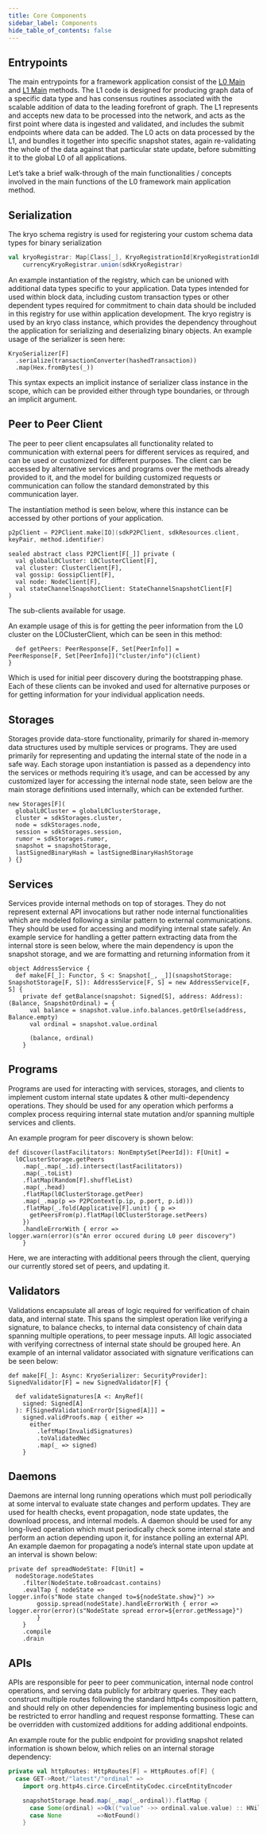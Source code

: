 ```yaml
---
title: Core Components
sidebar_label: Components
hide_table_of_contents: false
---
```


<intro-end />

## Entrypoints
The main entrypoints for a framework application consist of the [L0 Main](https://github.com/Constellation-Labs/tessellation/blob/develop/modules/currency-l0/src/main/scala/org/tessellation/currency/l0/Main.scala) and [L1 Main](https://github.com/Constellation-Labs/tessellation/blob/develop/modules/currency-l1/src/main/scala/org/tessellation/currency/l1/Main.scala) methods. The L1 code is designed for producing graph data of a specific data type and has consensus routines associated with the scalable addition of data to the leading forefront of graph. The L1 represents and accepts new data to be processed into the network, and acts as the first point where data is ingested and validated, and includes the submit endpoints where data can be added. The L0 acts on data processed by the L1, and bundles it together into specific snapshot states, again re-validating the whole of the data against that particular state update, before submitting it to the global L0 of all applications.

Let’s take a brief walk-through of the main functionalities / concepts involved in the main functions of the L0 framework main application method.

## Serialization

The kryo schema registry is used for registering your custom schema data types for binary serialization

```scala
val kryoRegistrar: Map[Class[_], KryoRegistrationId[KryoRegistrationIdRange]] =
    currencyKryoRegistrar.union(sdkKryoRegistrar)
```

An example instantiation of the registry, which can be unioned with additional data types specific to your application. Data types intended for used within block data, including custom transaction types or other dependent types required for commitment to chain data should be included in this registry for use within application development. The kryo registry is used by an kryo class instance, which provides the dependency throughout the application for serializing and deserializing binary objects. An example usage of the serializer is seen here:

```
KryoSerializer[F]
  .serialize(transactionConverter(hashedTransaction))
  .map(Hex.fromBytes(_))
```

This syntax expects an implicit instance of serializer class instance in the scope, which can be provided either through type boundaries, or through an implicit argument.

## Peer to Peer Client

The peer to peer client encapsulates all functionality related to communication with external peers for different services as required, and can be used or customized for different purposes. The client can be accessed by alternative services and programs over the methods already provided to it, and the model for building customized requests or communication can follow the standard demonstrated by this communication layer.

The instantiation method is seen below, where this instance can be accessed by other portions of your application.

```scala
p2pClient = P2PClient.make[IO](sdkP2PClient, sdkResources.client, 
keyPair, method.identifier)
```

```
sealed abstract class P2PClient[F[_]] private (
  val globalL0Cluster: L0ClusterClient[F],
  val cluster: ClusterClient[F],
  val gossip: GossipClient[F],
  val node: NodeClient[F],
  val stateChannelSnapshotClient: StateChannelSnapshotClient[F]
)
```

The sub-clients available for usage.

An example usage of this is for getting the peer information from the L0 cluster on the L0ClusterClient, which can be seen in this method: 

```
  def getPeers: PeerResponse[F, Set[PeerInfo]] =
PeerResponse[F, Set[PeerInfo]]("cluster/info")(client)
}
```

Which is used for initial peer discovery during the bootstrapping phase. Each of these clients can be invoked and used for alternative purposes or for getting information for your individual application needs.

## Storages

Storages provide data-store functionality, primarily for shared in-memory data structures used by multiple services or programs. They are used primarily for representing and updating the internal state of the node in a safe way. Each storage upon instantiation is passed as a dependency into the services or methods requiring it’s usage, and can be accessed by any customized layer for accessing the internal node state, seen below are the main storage definitions used internally, which can be extended further.

```
new Storages[F](
  globalL0Cluster = globalL0ClusterStorage,
  cluster = sdkStorages.cluster,
  node = sdkStorages.node,
  session = sdkStorages.session,
  rumor = sdkStorages.rumor,
  snapshot = snapshotStorage,
  lastSignedBinaryHash = lastSignedBinaryHashStorage
) {}
```

## Services

Services provide internal methods on top of storages. They do not represent external API invocations but rather node internal functionalities which are modeled following a similar pattern to external communications. They should be used for accessing and modifying internal state safely. An example service for handling a getter pattern extracting data from the internal store is seen below, where the main dependency is upon the snapshot storage, and we are formatting and returning information from it

```
object AddressService {
  def make[F[_]: Functor, S <: Snapshot[_, _]](snapshotStorage: SnapshotStorage[F, S]): AddressService[F, S] = new AddressService[F, S] {
    private def getBalance(snapshot: Signed[S], address: Address): (Balance, SnapshotOrdinal) = {
      val balance = snapshot.value.info.balances.getOrElse(address, Balance.empty)
      val ordinal = snapshot.value.ordinal

      (balance, ordinal)
    }
```

## Programs

Programs are used for interacting with services, storages, and clients to implement custom internal state updates & other multi-dependency operations. They should be used for any operation which performs a complex process requiring internal state mutation and/or spanning multiple services and clients. 

An example program for peer discovery is shown below: 

```
def discover(lastFacilitators: NonEmptySet[PeerId]): F[Unit] =
  l0ClusterStorage.getPeers
    .map(_.map(_.id).intersect(lastFacilitators))
    .map(_.toList)
    .flatMap(Random[F].shuffleList)
    .map(_.head)
    .flatMap(l0ClusterStorage.getPeer)
    .map(_.map(p => P2PContext(p.ip, p.port, p.id)))
    .flatMap(_.fold(Applicative[F].unit) { p =>
      getPeersFrom(p).flatMap(l0ClusterStorage.setPeers)
    })
    .handleErrorWith { error =>
logger.warn(error)(s"An error occured during L0 peer discovery")
    }

```

Here, we are interacting with additional peers through the client, querying our currently stored set of peers, and updating it. 

## Validators

Validations encapsulate all areas of logic required for verification of chain data, and internal state. This spans the simplest operation like verifying a signature, to balance checks, to internal data consistency of chain data spanning multiple operations, to peer message inputs. All logic associated with verifying correctness of internal state should be grouped here. An example of an internal validator associated with signature verifications can be seen below: 

```
def make[F[_]: Async: KryoSerializer: SecurityProvider]: SignedValidator[F] = new SignedValidator[F] {

  def validateSignatures[A <: AnyRef](
    signed: Signed[A]
  ): F[SignedValidationErrorOr[Signed[A]]] =
    signed.validProofs.map { either =>
      either
        .leftMap(InvalidSignatures)
        .toValidatedNec
        .map(_ => signed)
    }
```

## Daemons

Daemons are internal long running operations which must poll periodically at some interval to evaluate state changes and perform updates. They are used for health checks, event propagation, node state updates, the download process, and internal models. A daemon should be used for any long-lived operation which must periodically check some internal state and perform an action depending upon it, for instance polling an external API. An example daemon for propagating a node’s internal state upon update at an interval is shown below:

```
private def spreadNodeState: F[Unit] =
  nodeStorage.nodeStates
    .filter(NodeState.toBroadcast.contains)
    .evalTap { nodeState =>
logger.info(s"Node state changed to=${nodeState.show}") >>
        gossip.spread(nodeState).handleErrorWith { error =>
logger.error(error)(s"NodeState spread error=${error.getMessage}")
        }
    }
    .compile
    .drain
```

## APIs

APIs are responsible for peer to peer communication, internal node control operations, and serving data publicly for arbitrary queries. They each construct multiple routes following the standard http4s composition pattern, and should rely on other dependencies for implementing business logic and be restricted to error handling and request response formatting. These can be overridden with customized additions for adding additional endpoints.

An example route for the public endpoint for providing snapshot related information is shown below, which relies on an internal storage dependency:

```scala
private val httpRoutes: HttpRoutes[F] = HttpRoutes.of[F] {
  case GET->Root/"latest"/"ordinal" =>
    import org.http4s.circe.CirceEntityCodec.circeEntityEncoder

    snapshotStorage.head.map(_.map(_.ordinal)).flatMap {
      case Some(ordinal) =>Ok(("value" ->> ordinal.value.value) :: HNil)
      case None          =>NotFound()
    }

```
